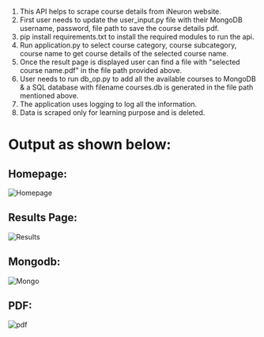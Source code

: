 1. This API helps to scrape course details from iNeuron website.
2. First user needs to update the user_input.py file with their MongoDB username, password, file path to save the course details pdf.
3. pip install requirements.txt to install the required modules to run the api.
4. Run application.py to select course category, course subcategory, course name to get course details of the selected course name.
5. Once the result page is displayed user can find a file with "selected course name.pdf" in the file path provided above.
6. User needs to run db_op.py to add all the available courses to MongoDB & a SQL database with filename courses.db is generated in the file path mentioned above.
7. The application uses logging to log all the information.
8. Data is scraped only for learning purpose and is deleted.
  
  
  
  # Output as shown below:
  
  
  ## Homepage:
  
![Homepage](https://github.com/MKGourab/ineuron_scrapping/assets/104300031/1348d2c4-b3eb-40f8-a2cf-ae4b0b723b92)
    
  ## Results Page:
  
![Results](https://github.com/MKGourab/ineuron_scrapping/assets/104300031/8e32431b-b39f-4962-b9eb-54f4eef330f2)
  
  ## Mongodb:
  
![Mongo](https://github.com/MKGourab/ineuron_scrapping/assets/104300031/ad736bce-c3da-422c-bf8c-5e14283ec755)
  
  ## PDF: 
  ![pdf](https://github.com/MKGourab/ineuron_scrapping/assets/104300031/95f15ba9-7f68-4983-8284-0ce3cacea433)
  
  
  
  
  

